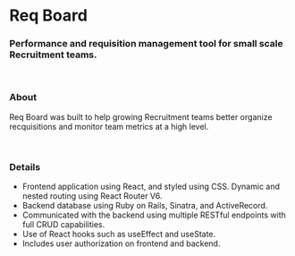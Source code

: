 # Req Board

### Performance and requisition management tool for small scale Recruitment teams. 

<br>

### About

Req Board was built to help growing Recruitment teams better organize recquisitions and monitor team metrics at a high level.  

<br>

### Details

* Frontend application using React, and styled using CSS. Dynamic and nested routing using React Router V6. 
* Backend database using Ruby on Rails, Sinatra, and ActiveRecord. 
* Communicated with the backend using multiple RESTful endpoints with full CRUD capabilities.
* Use of React hooks such as useEffect and useState.
* Includes user authorization on frontend and backend. 